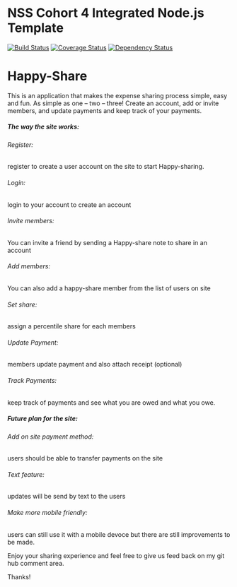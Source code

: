 NSS Cohort 4 Integrated Node.js Template
========================================

[![Build Status](https://travis-ci.org/samtes/Happy-sharing.png)](https://travis-ci.org/samtes/Happy-sharing)
[![Coverage Status](https://coveralls.io/repos/samtes/Happy-sharing/badge.png)](https://coveralls.io/r/samtes/Happy-sharing)
[![Dependency Status](https://gemnasium.com/samtes/Happy-sharing.svg)](https://gemnasium.com/samtes/Happy-sharing)

<h1>Happy-Share</h1>

<p>This is an application that makes the expense sharing process simple, easy and fun. As simple as one – two – three! Create an account, add or invite members, and update payments and keep track of your payments.</p>

<h5>The way the site works:</h5>
<span><h6>Register:</h6></span> register to create a user account on the site to start Happy-sharing.
<span><h6>Login:</h6></span> login to your account to create an account
<span><h6>Invite members:</h6></span> You can invite a friend by sending a Happy-share note to share in an account
<span><h6>Add members:</h6> </span>You can also add a happy-share member from the list of users on site
<span><h6>Set share:</h6></span> assign a percentile share for each members
<span><h6>Update Payment:</h6></span> members update payment and also attach receipt (optional)
<span><h6>Track Payments:</h6></span> keep track of payments and see what you are owed and what you owe.
<h5>Future plan for the site:</h5>
<span><h6>Add on site payment method:</h6></span> users should be able to transfer payments on the site
<span><h6>Text feature:</h6></span> updates will be send by text to the users
<span><h6>Make more mobile friendly:</h6></span> users can still use it with a mobile devoce but there are still improvements to be made.

<p>Enjoy your sharing experience and feel free to give us feed back on my git hub comment area.</p>

Thanks!


